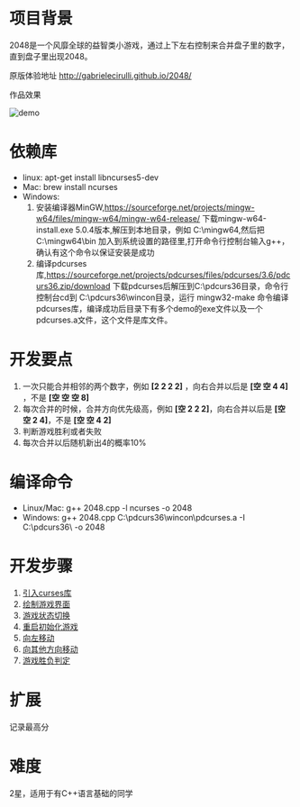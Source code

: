 # 项目背景
2048是一个风靡全球的益智类小游戏，通过上下左右控制来合并盘子里的数字，直到盘子里出现2048。

原版体验地址 http://gabrielecirulli.github.io/2048/

作品效果

![demo](https://static.nowcoder.com/b/2048demo.gif)

# 依赖库
- linux: apt-get install libncurses5-dev
- Mac: brew install ncurses
- Windows:
    1. 安装编译器MinGW,https://sourceforge.net/projects/mingw-w64/files/mingw-w64/mingw-w64-release/ 下载mingw-w64-install.exe 5.0.4版本,解压到本地目录，例如 C:\mingw64,然后把C:\mingw64\bin 加入到系统设置的路径里,打开命令行控制台输入g++，确认有这个命令以保证安装是成功
    2. 编译pdcurses库,https://sourceforge.net/projects/pdcurses/files/pdcurses/3.6/pdcurs36.zip/download 下载pdcurses后解压到C:\pdcurs36目录，命令行控制台cd到 C:\pdcurs36\wincon目录，运行 mingw32-make 命令编译pdcurses库，编译成功后目录下有多个demo的exe文件以及一个pdcurses.a文件，这个文件是库文件。

# 开发要点
1. 一次只能合并相邻的两个数字，例如 **[2 2 2 2]** ，向右合并以后是 **[空 空 4 4]** ，不是 **[空 空 空 8]**
2. 每次合并的时候，合并方向优先级高，例如 **[空 2 2 2]**，向右合并以后是 **[空 空 2 4]**，不是 **[空 空 4 2]** 
3. 判断游戏胜利或者失败
4. 每次合并以后随机新出4的概率10%

# 编译命令
- Linux/Mac: g++ 2048.cpp -l ncurses -o 2048
- Windows: g++ 2048.cpp C:\pdcurs36\wincon\pdcurses.a -I C:\pdcurs36\ -o 2048

# 开发步骤
1. [引入curses库](https://git.nowcoder.com/68/2048/blob/f40b7e8cb33b6d5ba9159b51ef3f1c2bd7b8c8a7/2048.cpp)
2. [绘制游戏界面](https://git.nowcoder.com/68/2048/blob/8ef32b89dd706110bb4c3682d66848cc71ca0e02/2048.cpp)
3. [游戏状态切换](https://git.nowcoder.com/68/2048/blob/3c6d4743cb9d4bbf71dd48e5da0afb6d0d95b5a3/2048.cpp)
4. [重启初始化游戏](https://git.nowcoder.com/68/2048/blob/c75ec7027de9952062fbf2504308a8d48ac37c2d/2048.cpp)
5. [向左移动](https://git.nowcoder.com/68/2048/blob/444f66df08072b895e2d77384248b95cb74f3452/2048.cpp)
6. [向其他方向移动](https://git.nowcoder.com/68/2048/blob/37030cb9dba63a35722dedd9df465f4ebc4783c0/2048.cpp)
7. [游戏胜负判定](https://git.nowcoder.com/68/2048/blob/f1dc8e50a3159064c26fb2617425bb3a7b219d8f/2048.cpp)

# 扩展
记录最高分

# 难度
2星，适用于有C++语言基础的同学